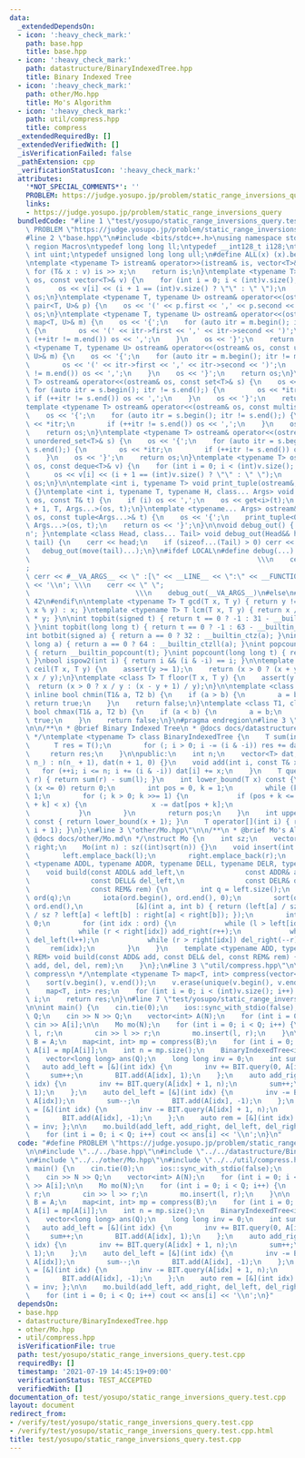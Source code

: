 ```yaml
---
data:
  _extendedDependsOn:
  - icon: ':heavy_check_mark:'
    path: base.hpp
    title: base.hpp
  - icon: ':heavy_check_mark:'
    path: datastructure/BinaryIndexedTree.hpp
    title: Binary Indexed Tree
  - icon: ':heavy_check_mark:'
    path: other/Mo.hpp
    title: Mo's Algorithm
  - icon: ':heavy_check_mark:'
    path: util/compress.hpp
    title: compress
  _extendedRequiredBy: []
  _extendedVerifiedWith: []
  _isVerificationFailed: false
  _pathExtension: cpp
  _verificationStatusIcon: ':heavy_check_mark:'
  attributes:
    '*NOT_SPECIAL_COMMENTS*': ''
    PROBLEM: https://judge.yosupo.jp/problem/static_range_inversions_query
    links:
    - https://judge.yosupo.jp/problem/static_range_inversions_query
  bundledCode: "#line 1 \"test/yosupo/static_range_inversions_query.test.cpp\"\n#define\
    \ PROBLEM \"https://judge.yosupo.jp/problem/static_range_inversions_query\"\n\n\
    #line 2 \"base.hpp\"\n#include <bits/stdc++.h>\nusing namespace std;\n#pragma\
    \ region Macros\ntypedef long long ll;\ntypedef __int128_t i128;\ntypedef unsigned\
    \ int uint;\ntypedef unsigned long long ull;\n#define ALL(x) (x).begin(), (x).end()\n\
    \ntemplate <typename T> istream& operator>>(istream& is, vector<T>& v) {\n   \
    \ for (T& x : v) is >> x;\n    return is;\n}\ntemplate <typename T> ostream& operator<<(ostream&\
    \ os, const vector<T>& v) {\n    for (int i = 0; i < (int)v.size(); i++) {\n \
    \       os << v[i] << (i + 1 == (int)v.size() ? \"\" : \" \");\n    }\n    return\
    \ os;\n}\ntemplate <typename T, typename U> ostream& operator<<(ostream& os, const\
    \ pair<T, U>& p) {\n    os << '(' << p.first << ',' << p.second << ')';\n    return\
    \ os;\n}\ntemplate <typename T, typename U> ostream& operator<<(ostream& os, const\
    \ map<T, U>& m) {\n    os << '{';\n    for (auto itr = m.begin(); itr != m.end();)\
    \ {\n        os << '(' << itr->first << ',' << itr->second << ')';\n        if\
    \ (++itr != m.end()) os << ',';\n    }\n    os << '}';\n    return os;\n}\ntemplate\
    \ <typename T, typename U> ostream& operator<<(ostream& os, const unordered_map<T,\
    \ U>& m) {\n    os << '{';\n    for (auto itr = m.begin(); itr != m.end();) {\n\
    \        os << '(' << itr->first << ',' << itr->second << ')';\n        if (++itr\
    \ != m.end()) os << ',';\n    }\n    os << '}';\n    return os;\n}\ntemplate <typename\
    \ T> ostream& operator<<(ostream& os, const set<T>& s) {\n    os << '{';\n   \
    \ for (auto itr = s.begin(); itr != s.end();) {\n        os << *itr;\n       \
    \ if (++itr != s.end()) os << ',';\n    }\n    os << '}';\n    return os;\n}\n\
    template <typename T> ostream& operator<<(ostream& os, const multiset<T>& s) {\n\
    \    os << '{';\n    for (auto itr = s.begin(); itr != s.end();) {\n        os\
    \ << *itr;\n        if (++itr != s.end()) os << ',';\n    }\n    os << '}';\n\
    \    return os;\n}\ntemplate <typename T> ostream& operator<<(ostream& os, const\
    \ unordered_set<T>& s) {\n    os << '{';\n    for (auto itr = s.begin(); itr !=\
    \ s.end();) {\n        os << *itr;\n        if (++itr != s.end()) os << ',';\n\
    \    }\n    os << '}';\n    return os;\n}\ntemplate <typename T> ostream& operator<<(ostream&\
    \ os, const deque<T>& v) {\n    for (int i = 0; i < (int)v.size(); i++) {\n  \
    \      os << v[i] << (i + 1 == (int)v.size() ? \"\" : \" \");\n    }\n    return\
    \ os;\n}\n\ntemplate <int i, typename T> void print_tuple(ostream&, const T&)\
    \ {}\ntemplate <int i, typename T, typename H, class... Args> void print_tuple(ostream&\
    \ os, const T& t) {\n    if (i) os << ',';\n    os << get<i>(t);\n    print_tuple<i\
    \ + 1, T, Args...>(os, t);\n}\ntemplate <typename... Args> ostream& operator<<(ostream&\
    \ os, const tuple<Args...>& t) {\n    os << '{';\n    print_tuple<0, tuple<Args...>,\
    \ Args...>(os, t);\n    return os << '}';\n}\n\nvoid debug_out() { cerr << '\\\
    n'; }\ntemplate <class Head, class... Tail> void debug_out(Head&& head, Tail&&...\
    \ tail) {\n    cerr << head;\n    if (sizeof...(Tail) > 0) cerr << \", \";\n \
    \   debug_out(move(tail)...);\n}\n#ifdef LOCAL\n#define debug(...)           \
    \                                                        \\\n    cerr << \" \"\
    ;                                                                     \\\n   \
    \ cerr << #__VA_ARGS__ << \" :[\" << __LINE__ << \":\" << __FUNCTION__ << \"]\"\
    \ << '\\n'; \\\n    cerr << \" \";                                           \
    \                          \\\n    debug_out(__VA_ARGS__)\n#else\n#define debug(...)\
    \ 42\n#endif\n\ntemplate <typename T> T gcd(T x, T y) { return y != 0 ? gcd(y,\
    \ x % y) : x; }\ntemplate <typename T> T lcm(T x, T y) { return x / gcd(x, y)\
    \ * y; }\n\nint topbit(signed t) { return t == 0 ? -1 : 31 - __builtin_clz(t);\
    \ }\nint topbit(long long t) { return t == 0 ? -1 : 63 - __builtin_clzll(t); }\n\
    int botbit(signed a) { return a == 0 ? 32 : __builtin_ctz(a); }\nint botbit(long\
    \ long a) { return a == 0 ? 64 : __builtin_ctzll(a); }\nint popcount(signed t)\
    \ { return __builtin_popcount(t); }\nint popcount(long long t) { return __builtin_popcountll(t);\
    \ }\nbool ispow2(int i) { return i && (i & -i) == i; }\n\ntemplate <class T> T\
    \ ceil(T x, T y) {\n    assert(y >= 1);\n    return (x > 0 ? (x + y - 1) / y :\
    \ x / y);\n}\ntemplate <class T> T floor(T x, T y) {\n    assert(y >= 1);\n  \
    \  return (x > 0 ? x / y : (x - y + 1) / y);\n}\n\ntemplate <class T1, class T2>\
    \ inline bool chmin(T1& a, T2 b) {\n    if (a > b) {\n        a = b;\n       \
    \ return true;\n    }\n    return false;\n}\ntemplate <class T1, class T2> inline\
    \ bool chmax(T1& a, T2 b) {\n    if (a < b) {\n        a = b;\n        return\
    \ true;\n    }\n    return false;\n}\n#pragma endregion\n#line 3 \"datastructure/BinaryIndexedTree.hpp\"\
    \n\n/**\n * @brief Binary Indexed Tree\n * @docs docs/datastructure/BinaryIndexedTree.md\n\
    \ */\ntemplate <typename T> class BinaryIndexedTree {\n    T sum(int i) {\n  \
    \      T res = T();\n        for (; i > 0; i -= (i & -i)) res += dat[i];\n   \
    \     return res;\n    }\n\npublic:\n    int n;\n    vector<T> dat;\n    BinaryIndexedTree(int\
    \ n_) : n(n_ + 1), dat(n + 1, 0) {}\n    void add(int i, const T& x) {\n     \
    \   for (++i; i <= n; i += (i & -i)) dat[i] += x;\n    }\n    T query(int l, int\
    \ r) { return sum(r) - sum(l); }\n    int lower_bound(T x) const {\n        if\
    \ (x <= 0) return 0;\n        int pos = 0, k = 1;\n        while (k < n) k <<=\
    \ 1;\n        for (; k > 0; k >>= 1) {\n            if (pos + k <= n && dat[pos\
    \ + k] < x) {\n                x -= dat[pos + k];\n                pos += k;\n\
    \            }\n        }\n        return pos;\n    }\n    int upper_bound(T x)\
    \ const { return lower_bound(x + 1); }\n    T operator[](int i) { return query(i,\
    \ i + 1); }\n};\n#line 3 \"other/Mo.hpp\"\n\n/**\n * @brief Mo's Algorithm\n *\
    \ @docs docs/other/Mo.md\n */\nstruct Mo {\n    int sz;\n    vector<int> left,\
    \ right;\n    Mo(int n) : sz((int)sqrt(n)) {}\n    void insert(int l, int r) {\n\
    \        left.emplace_back(l);\n        right.emplace_back(r);\n    }\n    template\
    \ <typename ADDL, typename ADDR, typename DELL, typename DELR, typename REM>\n\
    \    void build(const ADDL& add_left,\n               const ADDR& add_right,\n\
    \               const DELL& del_left,\n               const DELR& del_right,\n\
    \               const REM& rem) {\n        int q = left.size();\n        vector<int>\
    \ ord(q);\n        iota(ord.begin(), ord.end(), 0);\n        sort(ord.begin(),\
    \ ord.end(),\n             [&](int a, int b) { return (left[a] / sz != left[b]\
    \ / sz ? left[a] < left[b] : right[a] < right[b]); });\n        int l = 0, r =\
    \ 0;\n        for (int idx : ord) {\n            while (l > left[idx]) add_left(--l);\n\
    \            while (r < right[idx]) add_right(r++);\n            while (l < left[idx])\
    \ del_left(l++);\n            while (r > right[idx]) del_right(--r);\n       \
    \     rem(idx);\n        }\n    }\n    template <typename ADD, typename DEL, typename\
    \ REM> void build(const ADD& add, const DEL& del, const REM& rem) {\n        build(add,\
    \ add, del, del, rem);\n    }\n};\n#line 3 \"util/compress.hpp\"\n\n/**\n * @brief\
    \ compress\n */\ntemplate <typename T> map<T, int> compress(vector<T>& v) {\n\
    \    sort(v.begin(), v.end());\n    v.erase(unique(v.begin(), v.end()), v.end());\n\
    \    map<T, int> res;\n    for (int i = 0; i < (int)v.size(); i++) res[v[i]] =\
    \ i;\n    return res;\n}\n#line 7 \"test/yosupo/static_range_inversions_query.test.cpp\"\
    \n\nint main() {\n    cin.tie(0);\n    ios::sync_with_stdio(false);\n    int N,\
    \ Q;\n    cin >> N >> Q;\n    vector<int> A(N);\n    for (int i = 0; i < N; i++)\
    \ cin >> A[i];\n\n    Mo mo(N);\n    for (int i = 0; i < Q; i++) {\n        int\
    \ l, r;\n        cin >> l >> r;\n        mo.insert(l, r);\n    }\n\n    vector<int>\
    \ B = A;\n    map<int, int> mp = compress(B);\n    for (int i = 0; i < N; i++)\
    \ A[i] = mp[A[i]];\n    int n = mp.size();\n    BinaryIndexedTree<int> BIT(n);\n\
    \    vector<long long> ans(Q);\n    long long inv = 0;\n    int sum = 0;\n\n \
    \   auto add_left = [&](int idx) {\n        inv += BIT.query(0, A[idx]);\n   \
    \     sum++;\n        BIT.add(A[idx], 1);\n    };\n    auto add_right = [&](int\
    \ idx) {\n        inv += BIT.query(A[idx] + 1, n);\n        sum++;\n        BIT.add(A[idx],\
    \ 1);\n    };\n    auto del_left = [&](int idx) {\n        inv -= BIT.query(0,\
    \ A[idx]);\n        sum--;\n        BIT.add(A[idx], -1);\n    };\n    auto del_right\
    \ = [&](int idx) {\n        inv -= BIT.query(A[idx] + 1, n);\n        sum--;\n\
    \        BIT.add(A[idx], -1);\n    };\n    auto rem = [&](int idx) { ans[idx]\
    \ = inv; };\n\n    mo.build(add_left, add_right, del_left, del_right, rem);\n\n\
    \    for (int i = 0; i < Q; i++) cout << ans[i] << '\\n';\n}\n"
  code: "#define PROBLEM \"https://judge.yosupo.jp/problem/static_range_inversions_query\"\
    \n\n#include \"../../base.hpp\"\n#include \"../../datastructure/BinaryIndexedTree.hpp\"\
    \n#include \"../../other/Mo.hpp\"\n#include \"../../util/compress.hpp\"\n\nint\
    \ main() {\n    cin.tie(0);\n    ios::sync_with_stdio(false);\n    int N, Q;\n\
    \    cin >> N >> Q;\n    vector<int> A(N);\n    for (int i = 0; i < N; i++) cin\
    \ >> A[i];\n\n    Mo mo(N);\n    for (int i = 0; i < Q; i++) {\n        int l,\
    \ r;\n        cin >> l >> r;\n        mo.insert(l, r);\n    }\n\n    vector<int>\
    \ B = A;\n    map<int, int> mp = compress(B);\n    for (int i = 0; i < N; i++)\
    \ A[i] = mp[A[i]];\n    int n = mp.size();\n    BinaryIndexedTree<int> BIT(n);\n\
    \    vector<long long> ans(Q);\n    long long inv = 0;\n    int sum = 0;\n\n \
    \   auto add_left = [&](int idx) {\n        inv += BIT.query(0, A[idx]);\n   \
    \     sum++;\n        BIT.add(A[idx], 1);\n    };\n    auto add_right = [&](int\
    \ idx) {\n        inv += BIT.query(A[idx] + 1, n);\n        sum++;\n        BIT.add(A[idx],\
    \ 1);\n    };\n    auto del_left = [&](int idx) {\n        inv -= BIT.query(0,\
    \ A[idx]);\n        sum--;\n        BIT.add(A[idx], -1);\n    };\n    auto del_right\
    \ = [&](int idx) {\n        inv -= BIT.query(A[idx] + 1, n);\n        sum--;\n\
    \        BIT.add(A[idx], -1);\n    };\n    auto rem = [&](int idx) { ans[idx]\
    \ = inv; };\n\n    mo.build(add_left, add_right, del_left, del_right, rem);\n\n\
    \    for (int i = 0; i < Q; i++) cout << ans[i] << '\\n';\n}"
  dependsOn:
  - base.hpp
  - datastructure/BinaryIndexedTree.hpp
  - other/Mo.hpp
  - util/compress.hpp
  isVerificationFile: true
  path: test/yosupo/static_range_inversions_query.test.cpp
  requiredBy: []
  timestamp: '2021-07-19 14:45:19+09:00'
  verificationStatus: TEST_ACCEPTED
  verifiedWith: []
documentation_of: test/yosupo/static_range_inversions_query.test.cpp
layout: document
redirect_from:
- /verify/test/yosupo/static_range_inversions_query.test.cpp
- /verify/test/yosupo/static_range_inversions_query.test.cpp.html
title: test/yosupo/static_range_inversions_query.test.cpp
---
```

